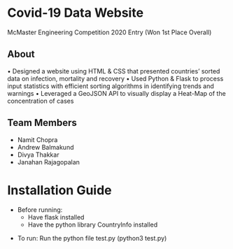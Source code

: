 # Covid-19 Data Website
McMaster Engineering Competition 2020 Entry
(Won 1st Place Overall)

## About
•	Designed a website using HTML & CSS that presented countries’ sorted data on infection, mortality and recovery
•	Used Python & Flask to process input statistics with efficient sorting algorithms in identifying trends and warnings
•	Leveraged a GeoJSON API to visually display a Heat-Map of the concentration of cases


## Team Members
* Namit Chopra
* Andrew Balmakund 
* Divya Thakkar
* Janahan Rajagopalan

# Installation Guide
- Before running: 
  - Have flask installed
  - Have the python library CountryInfo installed

* To run: Run the python file test.py (python3 test.py)
